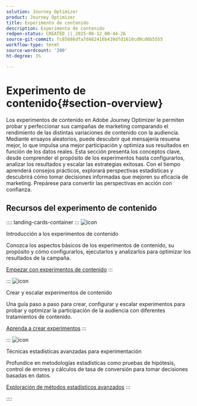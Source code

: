 ```yaml
---
solution: Journey Optimizer
product: Journey Optimizer
title: Experimento de contenido
description: Experimento de contenido
redpen-status: CREATED_||_2025-08-12_00-44-26
source-git-commit: fc85686dfa7d482416b439dfd1610cd0cd6b5555
workflow-type: tm+mt
source-wordcount: '200'
ht-degree: 3%

---
```



# Experimento de contenido{#section-overview}

Los experimentos de contenido en Adobe Journey Optimizer le permiten probar y perfeccionar sus campañas de marketing comparando el rendimiento de las distintas variaciones de contenido con la audiencia. Mediante ensayos aleatorios, puede descubrir qué mensajería resuena mejor, lo que impulsa una mejor participación y optimiza sus resultados en función de los datos reales. Esta sección presenta los conceptos clave, desde comprender el propósito de los experimentos hasta configurarlos, analizar los resultados y escalar las estrategias exitosas. Con el tiempo aprenderá consejos prácticos, explorará perspectivas estadísticas y descubrirá cómo tomar decisiones informadas que mejoren su eficacia de marketing. Prepárese para convertir las perspectivas en acción con confianza.

## Recursos del experimento de contenido

:::: landing-cards-container
:::
![icon](https://cdn.experienceleague.adobe.com/icons/circle-play.svg?lang=es)

Introducción a los experimentos de contenido

Conozca los aspectos básicos de los experimentos de contenido, su propósito y cómo configurarlos, ejecutarlos y analizarlos para optimizar los resultados de la campaña.

[Empezar con experimentos de contenido](../using/content-management/get-started-experiment.md)
:::

:::
![icon](https://cdn.experienceleague.adobe.com/icons/list-check.svg?lang=es)

Crear y escalar experimentos de contenido

Una guía paso a paso para crear, configurar y escalar experimentos para probar y optimizar la participación de la audiencia con diferentes tratamientos de contenido.

[Aprenda a crear experimentos](../using/content-management/content-experiment.md)
:::

:::
![icon](https://cdn.experienceleague.adobe.com/icons/chart-line.svg?lang=es)

Técnicas estadísticas avanzadas para experimentación

Profundice en metodologías estadísticas como pruebas de hipótesis, control de errores y cálculos de tasa de conversión para tomar decisiones basadas en datos.

[Exploración de métodos estadísticos avanzados](technotes-landing-page.md)
:::

::::
